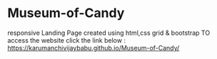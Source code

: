 # Museum-of-Candy
responsive Landing Page
created using html,css grid & bootstrap
TO access the website click the link below :
      https://karumanchivijaybabu.github.io/Museum-of-Candy/
